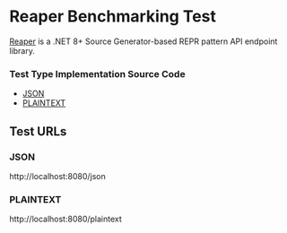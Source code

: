 # Reaper Benchmarking Test

[Reaper](https://github.com/Reaper-Net/Reaper) is a .NET 8+ Source Generator-based REPR pattern API endpoint library.

### Test Type Implementation Source Code

* [JSON](src/Benchmark/JsonEndpoint.cs)
* [PLAINTEXT](src/Benchmark/PlainTextEndpoint.cs)

## Test URLs
### JSON

http://localhost:8080/json

### PLAINTEXT

http://localhost:8080/plaintext